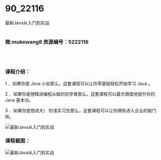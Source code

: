 # 90_22116
最新Java从入门到实战
<br/></br>
<h3>微:mukewang8 资源编号：5222116</h3>
<br/></br>
<h3>课程介绍：</h3>
<p>1 ．如果你是 <a title="查看与 Java 相关的文章" target="_blank">Java</a> 小自那么，这套课程可以让你零基础轻松开始学习 Java 。</p>
<p>2 ．如果你是想精进编程从础的初学者那么，这套课程可以最大限度地提升你的 Java 基本功。</p>
<p>3 ．如果你是想进大）‘的准实习生那么，这套课程可以让你拥有进入企业的敲门砖。</p>
<p><img src="https://www.ko996.com/wp-content/uploads/img/2021/12/1-66-300x167.png" alt="最新Java从入门到实战"></p>
<div class="info-desc">
<h3>课程截图：</h3>
<p><img src="https://www.ko996.com/wp-content/uploads/img/2021/12/2-31.png" alt="最新Java从入门到实战"></p>


			
</div>
